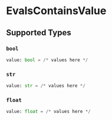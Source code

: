 # EvalsContainsValue


## Supported Types

### `bool`

```python
value: bool = /* values here */
```

### `str`

```python
value: str = /* values here */
```

### `float`

```python
value: float = /* values here */
```

